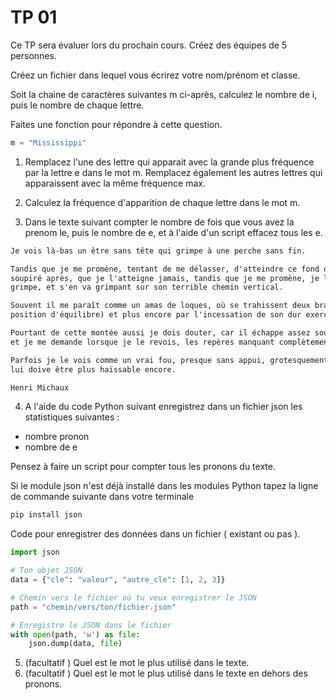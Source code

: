 # TP 01

Ce TP sera évaluer lors du prochain cours. Créez des équipes de 5 personnes.

Créez un fichier dans lequel vous écrirez votre nom/prénom et classe.

Soit la chaine de caractères suivantes m ci-après, calculez le nombre de i, puis le nombre de chaque lettre.

Faites une fonction pour répondre à cette question.

```python
m = "Mississippi"
```

1. Remplacez l'une des lettre qui apparait avec la grande plus fréquence par la lettre e dans le mot m. Remplacez également les autres lettres qui apparaissent avec la même fréquence max.

2. Calculez la fréquence d'apparition de chaque lettre dans le mot m.

3. Dans le texte suivant compter le nombre de fois que vous avez la prenom le, puis le nombre de e, et à l'aide d'un script effacez tous les e.


```txt
Je vois là-bas un être sans tête qui grimpe à une perche sans fin.

Tandis que je me promène, tentant de me délasser, d'atteindre ce fond de délassement qu'il est si difficile d'atteindre, qu'il est improbable, quoique ayant tellement
soupiré après, que je l'atteigne jamais, tandis que je me promène, je le sais là, je le sens, qui infatigablement (oh non il est terriblement fatigué), qui incessamment
grimpe, et s'en va grimpant sur son terrible chemin vertical.

Souvent il me paraît comme un amas de loques, où se trahissent deux bras, une sorte de jambe, et ce monstre qui devrait tomber de par sa position même (car elle n'a rien d'une
position d'équilibre) et plus encore par l'incessation de son dur exercice, grimpe toujours.

Pourtant de cette montée aussi je dois douter, car il échappe assez souvent à mon attention, à cause des soucis de toutes sortes que la vie a toujours su me présenter
et je me demande lorsque je le revois, les repères manquant complètement, s'il est plus haut ou, si loin d'avoir accompli des progrès, il ne serait pas plus bas.

Parfois je le vois comme un vrai fou, presque sans appui, grotesquement écarté le plus possible de cette perche qu'il hait peut-être et il y aurait de quoi, encore que l'espace
lui doive être plus haïssable encore.

Henri Michaux
```

4. A l'aide du code Python suivant enregistrez dans un fichier json les statistiques suivantes :
 - nombre pronon
 - nombre de e

Pensez à faire un script pour compter tous les pronons du texte.

Si le module json n'est déjà installé dans les modules Python tapez la ligne de commande suivante dans votre terminale

```bash
pip install json
```

Code pour enregistrer des données dans un fichier ( existant ou pas ).

```python
import json

# Ton objet JSON
data = {"cle": "valeur", "autre_cle": [1, 2, 3]}

# Chemin vers le fichier où tu veux enregistrer le JSON
path = "chemin/vers/ton/fichier.json"

# Enregistre le JSON dans le fichier
with open(path, 'w') as file:
    json.dump(data, file)
```
5. (facultatif ) Quel est le mot le plus utilisé dans le texte.
6. (facultatif ) Quel est le mot le plus utilisé dans le texte en dehors des pronons.
